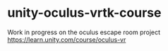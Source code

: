 # unity-oculus-vrtk-course
Work in progress on the oculus escape room project https://learn.unity.com/course/oculus-vr 
